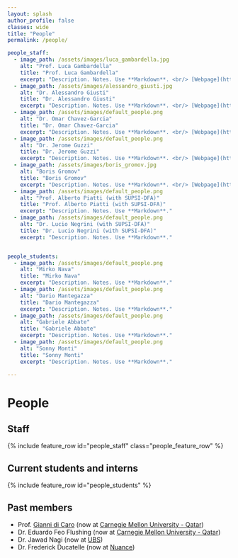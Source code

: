 ```yaml
---
layout: splash
author_profile: false
classes: wide
title: "People"
permalink: /people/

people_staff:
  - image_path: /assets/images/luca_gambardella.jpg
    alt: "Prof. Luca Gambardella"
    title: "Prof. Luca Gambardella"
    excerpt: "Description. Notes. Use **Markdown**. <br/> [Webpage](http://people.idsia.ch/~luca)"
  - image_path: /assets/images/alessandro_giusti.jpg
    alt: "Dr. Alessandro Giusti"
    title: "Dr. Alessandro Giusti"
    excerpt: "Description. Notes. Use **Markdown**. <br/> [Webpage](http://people.idsia.ch/~giusti)"
  - image_path: /assets/images/default_people.png
    alt: "Dr. Omar Chavez-Garcia"
    title: "Dr. Omar Chavez-Garcia"
    excerpt: "Description. Notes. Use **Markdown**. <br/> [Webpage](http://romarcg.xyz)"
  - image_path: /assets/images/default_people.png
    alt: "Dr. Jerome Guzzi"
    title: "Dr. Jerome Guzzi"
    excerpt: "Description. Notes. Use **Markdown**. <br/> [Webpage](https://github.com/jeguzzi)"
  - image_path: /assets/images/boris_gromov.jpg
    alt: "Boris Gromov"
    title: "Boris Gromov"
    excerpt: "Description. Notes. Use **Markdown**. <br/> [Webpage](http://people.idsia.ch/~gromov)"
  - image_path: /assets/images/default_people.png
    alt: "Prof. Alberto Piatti (with SUPSI-DFA)"
    title: "Prof. Alberto Piatti (with SUPSI-DFA)"
    excerpt: "Description. Notes. Use **Markdown**."
  - image_path: /assets/images/default_people.png
    alt: "Dr. Lucio Negrini (with SUPSI-DFA)"
    title: "Dr. Lucio Negrini (with SUPSI-DFA)"
    excerpt: "Description. Notes. Use **Markdown**."


people_students:
  - image_path: /assets/images/default_people.png
    alt: "Mirko Nava"
    title: "Mirko Nava"
    excerpt: "Description. Notes. Use **Markdown**."
  - image_path: /assets/images/default_people.png
    alt: "Dario Mantegazza"
    title: "Dario Mantegazza"
    excerpt: "Description. Notes. Use **Markdown**."
  - image_path: /assets/images/default_people.png
    alt: "Gabriele Abbate"
    title: "Gabriele Abbate"
    excerpt: "Description. Notes. Use **Markdown**."
  - image_path: /assets/images/default_people.png
    alt: "Sonny Monti"
    title: "Sonny Monti"
    excerpt: "Description. Notes. Use **Markdown**."

---
```


<style>
/* Styles for the people list. */
.feature__item{
    margin-bottom: 0.3em;
}
.feature__item .archive__item{
    width: 100%;
    overflow: auto;
}
.feature__item .archive__item .archive__item-teaser{
    float: left;
    width: 35%;
    padding: 0em;
    margin: 0em;
    margin-right: 0.3em;
}

.feature__item .archive__item .archive__item-body{
    float: left;
    padding: 0em;
    margin: 0em;
    width: 60%;
    overflow: auto;
}
.feature__item .archive__item .archive__item-body .archive__item-title{
    padding-top: 0em;
    font-size: 0.8em;
    margin-top: 0em;
}

.feature__item .archive__item .archive__item-body .archive__item-excerpt{
    display: block;
    overflow: auto;
    font-size: 0.75em;
}

.feature__item .archive__item .archive__item-body .archive__item-excerpt p a::before{
    content: none;
}


</style>

# People

## Staff

{% include feature_row id="people_staff" class="people_feature_row" %}

## Current students and interns

{% include feature_row id="people_students" %}


## Past members

 - Prof. [Gianni di Caro](http://www.giannidicaro.com/) (now at [Carnegie Mellon University - Qatar](https://www.qatar.cmu.edu/))
 - Dr. Eduardo Feo Flushing (now at [Carnegie Mellon University - Qatar](https://www.qatar.cmu.edu/))
 - Dr. Jawad Nagi (now at [UBS](https://www.ubs.com))
 - Dr. Frederick Ducatelle (now at [Nuance](https://www.nuance.com/index.html))
